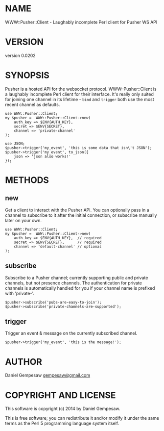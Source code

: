 # NAME

WWW::Pusher::Client - Laughably incomplete Perl client for Pusher WS API

# VERSION

version 0.0202

# SYNOPSIS

Pusher is a hosted API for the websocket protocol. WWW::Pusher::Client
is a laughably incomplete Perl client for their interface. It's really
only suited for joining one channel in its lifetime - `bind` and
`trigger` both use the most recent channel as defaults.

    use WWW::Pusher::Client;
    my $pusher =  WWW::Pusher::Client->new(
        auth_key => $ENV{AUTH_KEY},
        secret => $ENV{SECRET},
        channel => 'private-channel'
    );

    use JSON;
    $pusher->trigger('my_event', 'this is some data that isn\'t JSON');
    $pusher->trigger('my_event', to_json({
        json => 'json also works!'
    });

# METHODS

## new

Get a client to interact with the Pusher API. You can optionally pass
in a channel to subscribe to it after the initial connection, or
subscribe manually later on your own.

    use WWW::Pusher::Client;
    my $pusher =  WWW::Pusher::Client->new(
        auth_key => $ENV{AUTH_KEY},  // required
        secret => $ENV{SECRET},      // required
        channel => 'default-channel' // optional
    );

## subscribe

Subscribe to a Pusher channel; currently supporting public and private
channels, but not presence channels. The authentication for private
channels is automatically handled for you if your channel name is
prefixed with 'private-'.

    $pusher->subscribe('pubs-are-easy-to-join');
    $pusher->subscribe('private-channels-are-supported');

## trigger

Trigger an event & message on the currently subscribed channel.

    $pusher->trigger('my_event', 'this is the message!');

# AUTHOR

Daniel Gempesaw <gempesaw@gmail.com>

# COPYRIGHT AND LICENSE

This software is copyright (c) 2014 by Daniel Gempesaw.

This is free software; you can redistribute it and/or modify it under
the same terms as the Perl 5 programming language system itself.
